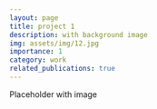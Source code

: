 ```yaml
---
layout: page
title: project 1
description: with background image
img: assets/img/12.jpg
importance: 1
category: work
related_publications: true
---
```


Placeholder with image
